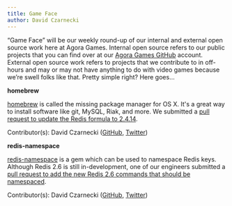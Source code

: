 ```yaml
---
title: Game Face
author: David Czarnecki
---
```

“Game Face” will be our weekly round-up of our internal and external open source work here at Agora Games. Internal open source refers to our public projects that you can find over at our [Agora Games GitHub](https://github.com/agoragames/) account. External open source work refers to projects that we contribute to in off-hours and may or may not have anything to do with video games because we’re swell folks like that. Pretty simple right? Here goes…

 **homebrew**

 [homebrew](https://github.com/mxcl/homebrew/) is called the missing package manager for OS X. It's a great way to install software like git, MySQL, Riak, and more. We submitted a [pull request to update the Redis formula to 2.4.14](https://github.com/mxcl/homebrew/pull/12488).

 Contributor(s): David Czarnecki ([GitHub](https://github.com/czarneckid/), [Twitter](https://twitter.com/#%21/czarneckid))

 **redis-namespace**

 [redis-namespace](https://github.com/defunkt/redis-namespace) is a gem which can be used to namespace Redis keys. Although Redis 2.6 is still in-development, one of our engineers submitted a [pull request to add the new Redis 2.6 commands that should be namespaced](https://github.com/defunkt/redis-namespace/pull/40).

 Contributor(s): David Czarnecki ([GitHub](https://github.com/czarneckid/), [Twitter](https://twitter.com/#%21/czarneckid))

  
